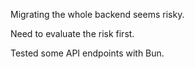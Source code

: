 Migrating the whole backend seems risky.

Need to evaluate the risk first.

Tested some API endpoints with Bun.